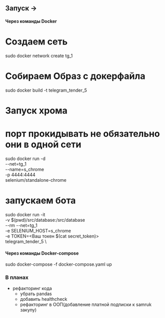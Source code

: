 ## Запуск ->


#### Через команды Docker
# Создаем сеть 
sudo docker network create tg_1
# Собираем Образ с докерфайла 
sudo docker build -t telegram_tender_5 
# Запуск хрома
# порт прокидывать не обязательно они в одной сети 
sudo docker run -d \
 --net=tg_1 \
 --name=s_chrome \
 -p 4444:4444 \
 selenium/standalone-chrome
# запускаем бота
sudo docker run -it \
 -v $(pwd)/src/database:/src/database \
 --rm --net=tg_1 \
 -e SELENIUM_HOST=s_chrome \
 -e TOKEN=<Ваш токен $(cat secret_token)> \
 telegram_tender_5 \



#### Через команды Docker-compose
sudo docker-compose -f docker-compose.yaml up


### В планах
- рефакторинг кода
    - убрать pandas
    - добавить healthcheck
    - рефакторинг в ООП(добавление платной подписки к samruk закупу)